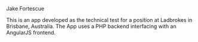 Jake Fortescue

This is an app developed as the technical test for a position at Ladbrokes
 in Brisbane, Australia.
 The App uses a PHP backend interfacing with an AngularJS frontend.
